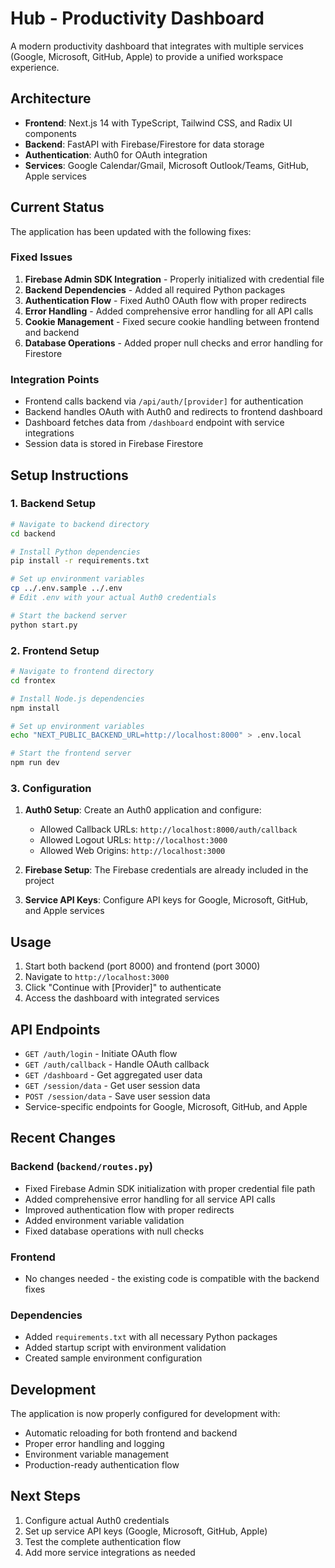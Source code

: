 # Hub - Productivity Dashboard

A modern productivity dashboard that integrates with multiple services (Google, Microsoft, GitHub, Apple) to provide a unified workspace experience.

## Architecture

- **Frontend**: Next.js 14 with TypeScript, Tailwind CSS, and Radix UI components
- **Backend**: FastAPI with Firebase/Firestore for data storage
- **Authentication**: Auth0 for OAuth integration
- **Services**: Google Calendar/Gmail, Microsoft Outlook/Teams, GitHub, Apple services

## Current Status

The application has been updated with the following fixes:

### Fixed Issues
1. **Firebase Admin SDK Integration** - Properly initialized with credential file
2. **Backend Dependencies** - Added all required Python packages
3. **Authentication Flow** - Fixed Auth0 OAuth flow with proper redirects
4. **Error Handling** - Added comprehensive error handling for all API calls
5. **Cookie Management** - Fixed secure cookie handling between frontend and backend
6. **Database Operations** - Added proper null checks and error handling for Firestore

### Integration Points
- Frontend calls backend via `/api/auth/[provider]` for authentication
- Backend handles OAuth with Auth0 and redirects to frontend dashboard
- Dashboard fetches data from `/dashboard` endpoint with service integrations
- Session data is stored in Firebase Firestore

## Setup Instructions

### 1. Backend Setup

```bash
# Navigate to backend directory
cd backend

# Install Python dependencies
pip install -r requirements.txt

# Set up environment variables
cp ../.env.sample ../.env
# Edit .env with your actual Auth0 credentials

# Start the backend server
python start.py
```

### 2. Frontend Setup

```bash
# Navigate to frontend directory
cd frontex

# Install Node.js dependencies
npm install

# Set up environment variables
echo "NEXT_PUBLIC_BACKEND_URL=http://localhost:8000" > .env.local

# Start the frontend server
npm run dev
```

### 3. Configuration

1. **Auth0 Setup**: Create an Auth0 application and configure:
   - Allowed Callback URLs: `http://localhost:8000/auth/callback`
   - Allowed Logout URLs: `http://localhost:3000`
   - Allowed Web Origins: `http://localhost:3000`

2. **Firebase Setup**: The Firebase credentials are already included in the project

3. **Service API Keys**: Configure API keys for Google, Microsoft, GitHub, and Apple services

## Usage

1. Start both backend (port 8000) and frontend (port 3000)
2. Navigate to `http://localhost:3000`
3. Click "Continue with [Provider]" to authenticate
4. Access the dashboard with integrated services

## API Endpoints

- `GET /auth/login` - Initiate OAuth flow
- `GET /auth/callback` - Handle OAuth callback
- `GET /dashboard` - Get aggregated user data
- `GET /session/data` - Get user session data
- `POST /session/data` - Save user session data
- Service-specific endpoints for Google, Microsoft, GitHub, and Apple

## Recent Changes

### Backend (`backend/routes.py`)
- Fixed Firebase Admin SDK initialization with proper credential file path
- Added comprehensive error handling for all service API calls
- Improved authentication flow with proper redirects
- Added environment variable validation
- Fixed database operations with null checks

### Frontend
- No changes needed - the existing code is compatible with the backend fixes

### Dependencies
- Added `requirements.txt` with all necessary Python packages
- Added startup script with environment validation
- Created sample environment configuration

## Development

The application is now properly configured for development with:
- Automatic reloading for both frontend and backend
- Proper error handling and logging
- Environment variable management
- Production-ready authentication flow

## Next Steps

1. Configure actual Auth0 credentials
2. Set up service API keys (Google, Microsoft, GitHub, Apple)
3. Test the complete authentication flow
4. Add more service integrations as needed
